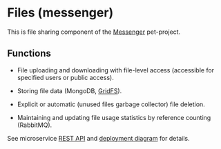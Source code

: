 # Files (messenger)

This is file sharing component of the [Messenger](https://github.com/barpav/messenger) pet-project.

## Functions

* File uploading and downloading with file-level access (accessible for specified users or public access).

* Storing file data (MongoDB, [GridFS](https://www.mongodb.com/docs/manual/core/gridfs/)).

* Explicit or automatic (unused files garbage collector) file deletion.

* Maintaining and updating file usage statistics by reference counting (RabbitMQ).

See microservice [REST API](https://barpav.github.io/msg-api-spec/#/files) and [deployment diagram](https://github.com/barpav/messenger#deployment-diagram) for details.